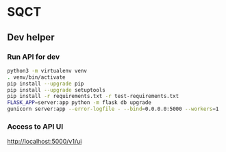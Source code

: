 # SQCT

## Dev helper

### Run API for dev

```sh
python3 -m virtualenv venv
. venv/bin/activate
pip install --upgrade pip
pip install --upgrade setuptools
pip install -r requirements.txt -r test-requirements.txt
FLASK_APP=server:app python -m flask db upgrade
gunicorn server:app --error-logfile - --bind=0.0.0.0:5000 --workers=1
```

### Access to API UI

<http://localhost:5000/v1/ui>
